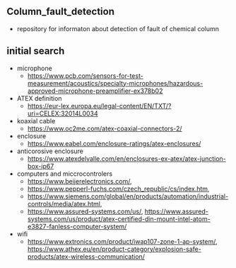 ## Column_fault_detection
- repository for informaton about detection of fault of chemical column
## initial search
- microphone
  - https://www.pcb.com/sensors-for-test-measurement/acoustics/specialty-microphones/hazardous-approved-microphone-preamplifier-ex378b02
- ATEX definition
  - https://eur-lex.europa.eu/legal-content/EN/TXT/?uri=CELEX:32014L0034
- koaxial cable
  - https://www.oc2me.com/atex-coaxial-connectors-2/
- enclosure
  - https://www.eabel.com/enclosure-ratings/atex-enclosures/
- anticorosive enclosure
  - https://www.atexdelvalle.com/en/enclosures-ex-atex/atex-junction-box-ip67
- computers and miccrocontrolers
  - https://www.beijerelectronics.com/,
  - https://www.pepperl-fuchs.com/czech_republic/cs/index.htm,
  - https://www.siemens.com/global/en/products/automation/industrial-controls/media/atex.html,
  - https://www.assured-systems.com/us/, https://www.assured-systems.com/us/product/atex-certified-din-mount-intel-atom-e3827-fanless-computer-system/
- wifi
  - https://www.extronics.com/product/iwap107-zone-1-ap-system/, https://www.athex.eu/en/product-category/explosion-safe-products/atex-wireless-communication/
  
